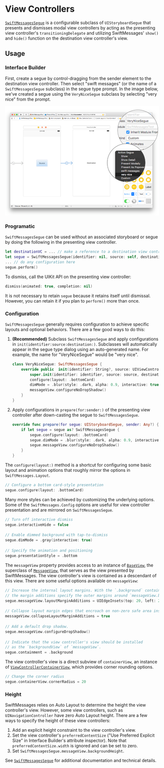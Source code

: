 # View Controllers

[`SwiftMessagesSegue`](./SwiftMessages/SwiftMessagesSegue.swift) is a configurable subclass of `UIStoryboardSegue` that presents and dismisses modal view controllers by acting as the presenting view controller's `transitioningDelegate` and utilizing SwiftMessages' `show()` and `hide()` function on the destination view controller's view.

## Usage

### Interface Builder

First, create a segue by control-dragging from the sender element to the destination view controller. Then select "swift messages" (or the name of a `SwiftMessagesSegue` subclass) in the segue type prompt. In the image below, we've created a segue using the `VeryNiceSegue` subclass by selecting "very nice" from the prompt.

<p align="center">
  <img src="./Design/SwiftMessagesSegueCreate.png" />
</p>

### Programatic

`SwiftMessagesSegue` can be used without an associated storyboard or segue by doing the following in the presenting view controller.

````swift
let destinationVC = ... // make a reference to a destination view controller
let segue = SwiftMessagesSegue(identifier: nil, source: self, destination: destinationVC)
... // do any configuration here
segue.perform()
````

To dismiss, call the UIKit API on the presenting view controller:

````swift
dismiss(animated: true, completion: nil)
````

It is not necessary to retain `segue` because it retains itself until dismissal. However, you can retain it if you plan to `perform()` more than once.

### Configuration

`SwiftMessagesSegue` generally requires configuration to achieve specific layouts and optional behaviors. There are a few good ways to do this:

1. __(Recommended)__ Subclass `SwiftMessagesSegue` and apply configurations in `init(identifier:source:destination:)`. Subclasses will automatically appear in the segue type dialog using an auto-generated name. For example, the name for "VeryNiceSegue" would be "very nice".


    ```swift
    class VeryNiceSegue: SwiftMessagesSegue {
        override public  init(identifier: String?, source: UIViewController, destination: UIViewController) {
            super.init(identifier: identifier, source: source, destination: destination)
            configure(layout: .bottomCard)
            dimMode = .blur(style: .dark, alpha: 0.9, interactive: true)
            messageView.configureNoDropShadow()
        }
    }
    ```


1. Apply configurations in `prepare(for:sender:)` of the presenting view controller after down-casting the segue to `SwiftMessagesSegue`.

    ````swift
    override func prepare(for segue: UIStoryboardSegue, sender: Any?) {
        if let segue = segue as? SwiftMessagesSegue {
            segue.configure(layout: .bottomCard)
            segue.dimMode = .blur(style: .dark, alpha: 0.9, interactive: true)
            segue.messageView.configureNoDropShadow()
        }
    }
    ````

The `configure(layout:)` method is a shortcut for configuring some basic layout and animation options that roughly mirror the options in `SwiftMessages.Layout`.

````swift
// Configure a bottom card-style presentation
segue.configure(layout: .bottomCard)
````

Many more styles can be achieved by customizing the underlying options. Some of the `SwiftMessages.Config` options are useful for view controller presentation and are mirrored on `SwiftMessagesSegue`.

````swift
// Turn off interactive dismiss
segue.interactiveHide = false

// Enable dimmed background with tap-to-dismiss
segue.dimMode = .gray(interactive: true)

// Specify the animation and positioning
segue.presentationStyle = .bottom
````

The `messageView` property provides access to an instance of [`BaseView`](./SwiftMessages/BaseView.swift), the superclass of [`MessageView`](./SwiftMessages/MessageView.swift), that serves as the view presented by SwiftMessages. The view controller's view is contained as a descendant of this view. There are some useful options available on `messageView`:

````swift
// Increase the internal layout margins. With the `.background` containment option,
// the margin additions specify the outer margins around `messageView.backgroundView`.
segue.messageView.layoutMarginAdditions = UIEdgeInsets(top: 20, left: 20, bottom: 20, right: 20)

// Collapse layout margin edges that encroach on non-zero safe area insets.
messageView.collapseLayoutMarginAdditions = true

// Add a default drop shadow.
segue.messageView.configureDropShadow()

// Indicate that the view controller's view should be installed
// as the `backgroundView` of `messageView`.
segue.containment = .background
````

The view controller's view is a direct subview of `containerView`, an instance of [`ViewControllerContainerView`](./SwiftMessages/ViewControllerContainerView.swift), which provides corner rounding options.

````swift
// Change the corner radius
segue.containerView.cornerRadius = 20
````

### Height

SwiftMessages relies on Auto Layout to determine the height the view controller's view.
    However, some view controllers, such as `UINavigationController` have zero Auto Layout height.
    There are a few ways to specify the height of these view controllers:
1. Add an explicit height constraint to the view controller's view.
2. Set the view controller's `preferredContentSize` ("Use Preferred Explicit Size" in Interface Builder's
   attribute inspector). Note that `preferredContentSize.width` is ignored and can be set to zero.
3. Set `SwiftMessagesSegue.messageView.backgroundHeight`.

See [`SwiftMessagesSegue`](./SwiftMessages/SwiftMessagesSegue.swift) for additional documentation and technical details.
